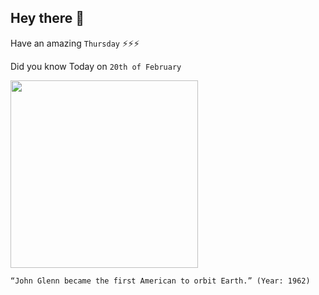 ## Hey there 👋
Have an amazing `Thursday` ⚡⚡⚡

Did you know Today on `20th of February`
 
 [<img src="https://www.nydailynews.com/resizer/X6QLvlM4wqCS-vZv58__ICXYteg=/1200x0/top/arc-anglerfish-arc2-prod-tronc.s3.amazonaws.com/public/QLG53UMFE7JLWRMNDDMI4WAZDY.jpg" width="300" />](https://www.history.com/this-day-in-history/an-american-orbits-earth) 
 ```
“John Glenn became the first American to orbit Earth.” (Year: 1962)
```
